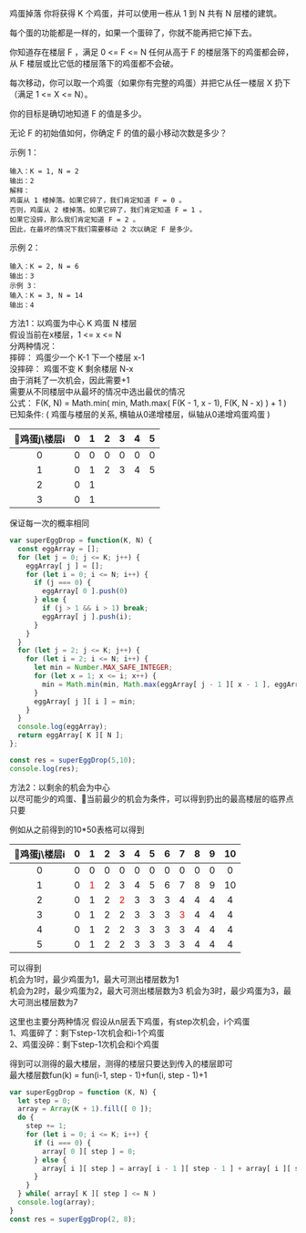 鸡蛋掉落
你将获得 K 个鸡蛋，并可以使用一栋从 1 到 N  共有 N 层楼的建筑。

每个蛋的功能都是一样的，如果一个蛋碎了，你就不能再把它掉下去。

你知道存在楼层 F ，满足 0 <= F <= N 任何从高于 F 的楼层落下的鸡蛋都会碎，从 F 楼层或比它低的楼层落下的鸡蛋都不会破。

每次移动，你可以取一个鸡蛋（如果你有完整的鸡蛋）并把它从任一楼层 X 扔下（满足 1 <= X <= N）。

你的目标是确切地知道 F 的值是多少。

无论 F 的初始值如何，你确定 F 的值的最小移动次数是多少？

 

示例 1：
```
输入：K = 1, N = 2
输出：2
解释：
鸡蛋从 1 楼掉落。如果它碎了，我们肯定知道 F = 0 。
否则，鸡蛋从 2 楼掉落。如果它碎了，我们肯定知道 F = 1 。
如果它没碎，那么我们肯定知道 F = 2 。
因此，在最坏的情况下我们需要移动 2 次以确定 F 是多少。
```

示例 2：
```
输入：K = 2, N = 6
输出：3
示例 3：
输入：K = 3, N = 14
输出：4
```

方法1：以鸡蛋为中心 
  K 鸡蛋    N 楼层  
  假设当前在x楼层，1 <= x <= N  
  分两种情况：  
  摔碎： 鸡蛋少一个 K-1     下一个楼层  x-1  
  没摔碎： 鸡蛋不变 K       剩余楼层    N-x  
  由于消耗了一次机会，因此需要+1  
  需要从不同楼层中从最坏的情况中选出最优的情况  
  公式：
  F(K, N) = Math.min( min, Math.max( F(K - 1, x - 1), F(K, N - x) ) + 1 )  
  已知条件:  ( 鸡蛋与楼层的关系, 横轴从0递增楼层，纵轴从0递增鸡蛋鸡蛋 )  
  
|鸡蛋j\楼层i|0|1|2|3|4|5
:-:|:-:|:-:|:-:|:-:|:-:|:-:
0|0|0|0|0|0|0|0
1|0|1|2|3|4|5|6
2|0|1
3|0|1

  保证每一次的概率相同

```javascript
var superEggDrop = function(K, N) {
  const eggArray = [];
  for (let j = 0; j <= K; j++) {
    eggArray[ j ] = [];
    for (let i = 0; i <= N; i++) {
      if (j === 0) {
        eggArray[ 0 ].push(0)
      } else {
        if (j > 1 && i > 1) break;
        eggArray[ j ].push(i);
      }
    }
  }
  for (let j = 2; j <= K; j++) {
    for (let i = 2; i <= N; i++) {
      let min = Number.MAX_SAFE_INTEGER;
      for (let x = 1; x <= i; x++) {
        min = Math.min(min, Math.max(eggArray[ j - 1 ][ x - 1 ], eggArray[ j ][ i - x ]) + 1);
      }
      eggArray[ j ][ i ] = min;
    }
  }
  console.log(eggArray);
  return eggArray[ K ][ N ];
};

const res = superEggDrop(5,10);
console.log(res);
```


方法2：以剩余的机会为中心  
以尽可能少的鸡蛋、当前最少的机会为条件，可以得到扔出的最高楼层的临界点  
只要

例如从之前得到的10*50表格可以得到  

|鸡蛋j\楼层i|0|1|2|3|4|5|6|7|8|9|10
:-:|:-:|:-:|:-:|:-:|:-:|:-:|:-:|:-:|:-:|:-:|:-:
0|0|0|0|0|0|0|0|0|0|0|0|0
1|0|<span style="color: red">1</span>|2|3|4|5|6|7|8|9|10
2|0|1|2|<span style="color: red">2</span>|3|3|3|4|4|4|4
3|0|1|2|2|3|3|3|<span style="color: red">3</span>|4|4|4
4|0|1|2|2|3|3|3|3|4|4|4
5|0|1|2|2|3|3|3|3|4|4|4  


可以得到   
机会为1时，最少鸡蛋为1，最大可测出楼层数为1  
机会为2时，最少鸡蛋为2，最大可测出楼层数为3
机会为3时，最少鸡蛋为3，最大可测出楼层数为7

这里也主要分两种情况
假设从n层丢下鸡蛋，有step次机会，i个鸡蛋  
1、鸡蛋碎了：剩下step-1次机会和i-1个鸡蛋  
2、鸡蛋没碎：剩下step-1次机会和i个鸡蛋  

得到可以测得的最大楼层，测得的楼层只要达到传入的楼层即可  
最大楼层数fun(k) = fun(i-1, step - 1)+fun(i, step - 1)+1
```javascript
var superEggDrop = function (K, N) {
  let step = 0;
  array = Array(K + 1).fill([ 0 ]);
  do {
    step += 1;
    for (let i = 0; i <= K; i++) {
      if (i === 0) {
        array[ 0 ][ step ] = 0;
      } else {
        array[ i ][ step ] = array[ i - 1 ][ step - 1 ] + array[ i ][ step - 1 ] + 1;
      }
    }
  } while( array[ K ][ step ] <= N )
  console.log(array);
}
const res = superEggDrop(2, 8);
```